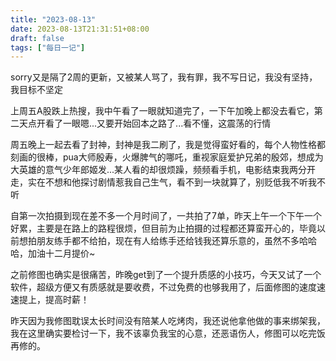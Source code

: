 ```yaml
---
title: "2023-08-13"
date: 2023-08-13T21:31:51+08:00
draft: false
tags: ["每日一记"]
---
```


sorry又是隔了2周的更新，又被某人骂了，我有罪，我不写日记，我没有坚持，我目标不坚定

上周五A股跌上热搜，我中午看了一眼就知道完了，一下午加晚上都没去看它，第二天点开看了一眼嗯...又要开始回本之路了...看不懂，这震荡的行情

周五晚上一起去看了封神，封神是我二刷了，我是觉得蛮好看的，每个人物性格都刻画的很棒，pua大师殷寿，火爆脾气的哪吒，重视家庭爱护兄弟的殷郊，想成为大英雄的意气少年郎姬发...某人看的却很烦躁，频频看手机，电影结束我两分开走，实在不想和他探讨剧情惹我自己生气，看不到一块就算了，别贬低我不听我不听

自第一次拍摄到现在差不多一个月时间了，一共拍了7单，昨天上午一个下午一个好累，主要是在路上的路程很烦，但目前为止拍摄的过程都还算蛮开心的，毕竟以前想拍朋友练手都不给拍，现在有人给练手还给钱我还算乐意的，虽然不多哈哈哈，加油十二月提价~

之前修图也确实是很痛苦，昨晚get到了一个提升质感的小技巧，今天又试了一个软件，超级方便又有质感就是要收费，不过免费的也够我用了，后面修图的速度速速提上，提高时薪！

昨天因为我修图耽误太长时间没有陪某人吃烤肉，我还说他拿他做的事来绑架我，我在这里确实要检讨一下，我不该辜负我宝的心意，还恶语伤人，修图可以吃完饭再修的。